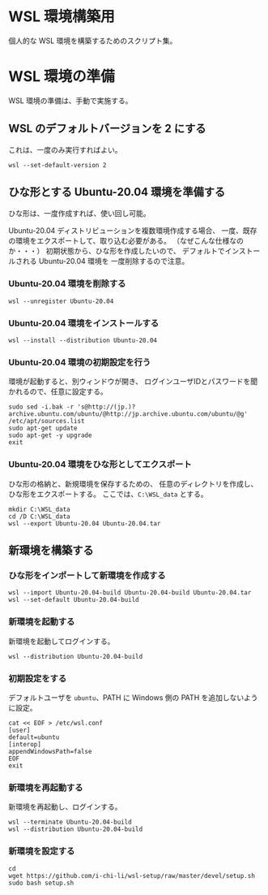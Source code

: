 # WSL 環境構築用
個人的な WSL 環境を構築するためのスクリプト集。

# WSL 環境の準備
WSL 環境の準備は、手動で実施する。

## WSL のデフォルトバージョンを 2 にする
これは、一度のみ実行すればよい。

```
wsl --set-default-version 2
```

## ひな形とする Ubuntu-20.04 環境を準備する
ひな形は、一度作成すれば、使い回し可能。

Ubuntu-20.04 ディストリビューションを複数環境作成する場合、
一度、既存の環境をエクスポートして、取り込む必要がある。
（なぜこんな仕様なのか・・・）
初期状態から、ひな形を作成したいので、
デフォルトでインストールされる Ubuntu-20.04 環境を
一度削除するので注意。

### Ubuntu-20.04 環境を削除する

```
wsl --unregister Ubuntu-20.04
```

### Ubuntu-20.04 環境をインストールする

```
wsl --install --distribution Ubuntu-20.04
```

### Ubuntu-20.04 環境の初期設定を行う

環境が起動すると、別ウィンドウが開き、
ログインユーザIDとパスワードを聞かれるので、任意に設定する。

```shell
sudo sed -i.bak -r 's@http://(jp.)?archive.ubuntu.com/ubuntu/@http://jp.archive.ubuntu.com/ubuntu/@g' /etc/apt/sources.list
sudo apt-get update
sudo apt-get -y upgrade
exit
```

### Ubuntu-20.04 環境をひな形としてエクスポート

ひな形の格納と、新規環境を保存するための、
任意のディレクトリを作成し、ひな形をエクスポートする。
ここでは、```C:\WSL_data``` とする。

```
mkdir C:\WSL_data
cd /D C:\WSL_data
wsl --export Ubuntu-20.04 Ubuntu-20.04.tar
```

## 新環境を構築する

### ひな形をインポートして新環境を作成する

```
wsl --import Ubuntu-20.04-build Ubuntu-20.04-build Ubuntu-20.04.tar
wsl --set-default Ubuntu-20.04-build
```

### 新環境を起動する

新環境を起動してログインする。

```
wsl --distribution Ubuntu-20.04-build
```

### 初期設定をする

デフォルトユーザを ```ubuntu```、PATH に Windows 側の PATH を追加しないように設定。

```shell
cat << EOF > /etc/wsl.conf
[user]
default=ubuntu
[interop]
appendWindowsPath=false
EOF
exit
```

### 新環境を再起動する

新環境を再起動し、ログインする。

```
wsl --terminate Ubuntu-20.04-build
wsl --distribution Ubuntu-20.04-build
```

### 新環境を設定する

```shell
cd
wget https://github.com/i-chi-li/wsl-setup/raw/master/devel/setup.sh
sudo bash setup.sh
```
